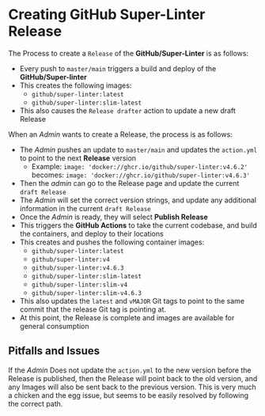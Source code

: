 # Creating GitHub Super-Linter Release

The Process to create a `Release` of the **GitHub/Super-Linter** is as follows:

- Every push to `master/main` triggers a build and deploy of the **GitHub/Super-linter**
- This creates the following images:
  - `github/super-linter:latest`
  - `github/super-linter:slim-latest`
- This also causes the `Release drafter` action to update a new draft Release

When an *Admin* wants to create a Release, the process is as follows:

- The *Admin* pushes an update to `master/main` and updates the `action.yml` to point to the next **Release** version
  - Example: `image: 'docker://ghcr.io/github/super-linter:v4.6.2'` becomes: `image: 'docker://ghcr.io/github/super-linter:v4.6.3'`
- Then the *admin* can go to the Release page and update the current `draft Release`
- The *Admin* will set the correct version strings, and update any additional information in the current `draft Release`
- Once the *Admin* is ready, they will select **Publish Release**
- This triggers the **GitHub Actions** to take the current codebase, and build the containers, and deploy to their locations
- This creates and pushes the following container images:
  - `github/super-linter:latest`
  - `github/super-linter:v4`
  - `github/super-linter:v4.6.3`
  - `github/super-linter:slim-latest`
  - `github/super-linter:slim-v4`
  - `github/super-linter:slim-v4.6.3`
- This also updates the `latest` and `vMAJOR` Git tags to point to the same commit that the release Git tag is pointing at.
- At this point, the Release is complete and images are available for general consumption

## Pitfalls and Issues

If the *Admin* Does not update the `action.yml` to the new version before the Release is published, then the Release will point back to the old version, and any Images will also be sent back to the previous version.
This is very much a chicken and the egg issue, but seems to be easily resolved by following the correct path.
